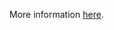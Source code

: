 More information [here](https://docs.prismacloud.io/en/enterprise-edition/policy-reference/aws-policies/aws-general-policies/ensure-aws-dlm-cross-region-schedules-are-encrypted-using-a-customer-managed-key-cmk).

